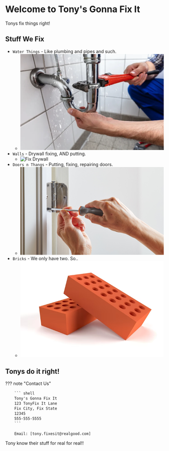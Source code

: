 # Welcome to Tony's Gonna Fix It

Tonys fix things right!

## Stuff We Fix

* `Water Things` - Like plumbing and pipes and such.
  * ![Plumbing](images/plumbing.png)
* `Walls` - Drywall fixing, AND putting.
  * ![Fix Drywall](images/drywall.png)
* `Doors n Thangs` - Putting, fixing, repairing doors.
  * ![Doors](images/doors.png)
* `Bricks` - We only have two. So..
  * ![Bricks](images/bricks.png)

## Tonys do it right!

??? note "Contact Us"

        ``` shell
        Tony's Gonna Fix It
        123 TonyFix It Lane
        Fix City, Fix State
        12345
        555-555-5555
        ```

        Email: [tony.fixesit@realgood.com]

Tony know their stuff for real for real!!
